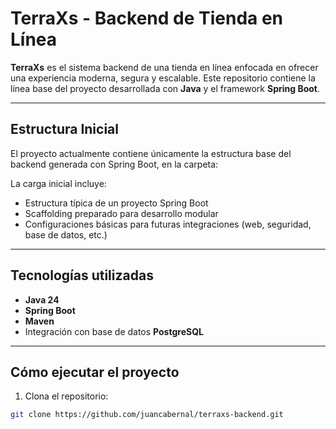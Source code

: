 # TerraXs - Backend de Tienda en Línea

**TerraXs** es el sistema backend de una tienda en línea enfocada en ofrecer una experiencia moderna, segura y escalable. Este repositorio contiene la línea base del proyecto desarrollada con **Java** y el framework **Spring Boot**.

---

## Estructura Inicial

El proyecto actualmente contiene únicamente la estructura base del backend generada con Spring Boot, en la carpeta:


La carga inicial incluye:

- Estructura típica de un proyecto Spring Boot
- Scaffolding preparado para desarrollo modular
- Configuraciones básicas para futuras integraciones (web, seguridad, base de datos, etc.)

---

## Tecnologías utilizadas

- **Java 24**
- **Spring Boot**
- **Maven**
- Integración con base de datos **PostgreSQL**

---

## Cómo ejecutar el proyecto

1. Clona el repositorio:

```bash
git clone https://github.com/juancabernal/terraxs-backend.git
